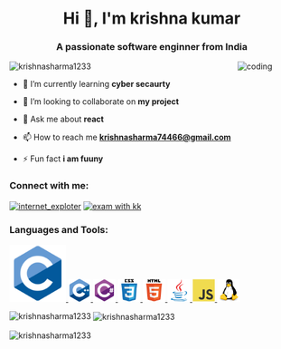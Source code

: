 <h1 align="center">Hi 👋, I'm krishna kumar</h1>
<h3 align="center">A passionate software enginner from India</h3>

<img align="right" alt="coding" width="100" src="https://media.giphy.com/media/RbDKaczqWovIugyJmW/giphy.gif">

<p align="left"> <img src="https://komarev.com/ghpvc/?username=krishnasharma1233&label=Profile%20views&color=0e75b6&style=flat" alt="krishnasharma1233" /> </p>

- 🌱 I’m currently learning **cyber secaurty**

- 👯 I’m looking to collaborate on **my project**

- 💬 Ask me about **react**

- 📫 How to reach me **krishnasharma74466@gmail.com**

- ⚡ Fun fact **i am fuuny**

<h3 align="left">Connect with me:</h3>
<p align="left">
<a href="https://instagram.com/internet_exploter" target="blank"><img align="center" src="https://raw.githubusercontent.com/rahuldkjain/github-profile-readme-generator/master/src/images/icons/Social/instagram.svg" alt="internet_exploter" height="30" width="40" /></a>
<a href="https://www.youtube.com/c/exam with kk" target="blank"><img align="center" src="https://raw.githubusercontent.com/rahuldkjain/github-profile-readme-generator/master/src/images/icons/Social/youtube.svg" alt="exam with kk" height="30" width="40" /></a>
</p>

<h3 align="left">Languages and Tools:</h3>
<p align="left"> <a href="https://www.cprogramming.com/" target="_blank" rel="noreferrer"> <img src="https://raw.githubusercontent.com/devicons/devicon/master/icons/c/c-original.svg" alt="c" width="100" height="100"/> </a> <a href="https://www.w3schools.com/cpp/" target="_blank" rel="noreferrer"> <img src="https://raw.githubusercontent.com/devicons/devicon/master/icons/cplusplus/cplusplus-original.svg" alt="cplusplus" width="40" height="40"/> </a> <a href="https://www.w3schools.com/cs/" target="_blank" rel="noreferrer"> <img src="https://raw.githubusercontent.com/devicons/devicon/master/icons/csharp/csharp-original.svg" alt="csharp" width="40" height="40"/> </a> <a href="https://www.w3schools.com/css/" target="_blank" rel="noreferrer"> <img src="https://raw.githubusercontent.com/devicons/devicon/master/icons/css3/css3-original-wordmark.svg" alt="css3" width="40" height="40"/> </a> <a href="https://www.w3.org/html/" target="_blank" rel="noreferrer"> <img src="https://raw.githubusercontent.com/devicons/devicon/master/icons/html5/html5-original-wordmark.svg" alt="html5" width="40" height="40"/> </a> <a href="https://www.java.com" target="_blank" rel="noreferrer"> <img src="https://raw.githubusercontent.com/devicons/devicon/master/icons/java/java-original.svg" alt="java" width="40" height="40"/> </a> <a href="https://developer.mozilla.org/en-US/docs/Web/JavaScript" target="_blank" rel="noreferrer"> <img src="https://raw.githubusercontent.com/devicons/devicon/master/icons/javascript/javascript-original.svg" alt="javascript" width="40" height="40"/> </a> <a href="https://www.linux.org/" target="_blank" rel="noreferrer"> <img src="https://raw.githubusercontent.com/devicons/devicon/master/icons/linux/linux-original.svg" alt="linux" width="40" height="40"/> </a> </p>

<p><img align="left" src="https://github-readme-stats.vercel.app/api/top-langs?username=krishnasharma1233&show_icons=true&locale=en&layout=compact" alt="krishnasharma1233" /></p>

<p>&nbsp;<img align="center" src="https://github-readme-stats.vercel.app/api?username=krishnasharma1233&show_icons=true&locale=en" alt="krishnasharma1233" /></p>

<p><img align="center" src="https://github-readme-streak-stats.herokuapp.com/?user=krishnasharma1233&" alt="krishnasharma1233" /></p>
